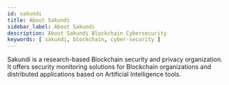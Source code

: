 ```yaml
---
id: sakundi
title: About Sakundi
sidebar_label: About Sakundi
description: About Sakundi Blockchain Cybersecurity
keywords: [ sakundi, blockchain, cyber-security ]
---
```


Sakundi is a research-based Blockchain security and privacy organization. It offers security monitoring solutions for Blockchain organizations and distributed applications based on Artificial Intelligence tools.
